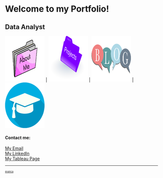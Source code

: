 # Welcome to my Portfolio!

## Data Analyst

[<img width="130" height="150" src="images/about_me.png?raw=true">](about_me)  |  [<img width="130" height="150" src="images/project.png?raw=true">](projects)  |   [<img width="130" height="150" src="images/blog_icon.png?raw=true">](blog)   |   [<img width="130" height="150" src="images/qualification.jpg?raw=true">](qualifications)



#### Contact me:  
[My Email](mailto:arsana.awodipe@gmail.com)  
[My LinkedIn](https://www.linkedin.com/in/hassanatawodipe/)  
[My Tableau Page](https://public.tableau.com/app/profile/hassanat.awodipe)



---
<p style="font-size:8px"><a href="https://github.com/evanca/quick-portfolio">evanca</a></p>
<!-- Remove above link if you don't want to attibute -->
